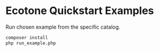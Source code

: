# Ecotone Quickstart Examples

Run chosen example from the specific catalog.

```bash
composer install
php run_example.php
```